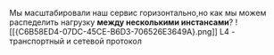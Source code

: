
Мы масштабировали наш сервис горизонтально,но как мы можем распеделить нагрузку **между несколькими инстансами**?
![[{C6B58ED4-07DC-45CE-B6D3-706526E3649A}.png]]
L4 - транспортный и сетевой протокол